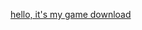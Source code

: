 [hello, it's my game download](https://github.com/qirieshkaclwn/SDVideoGame/releases/tag/pre-release)
